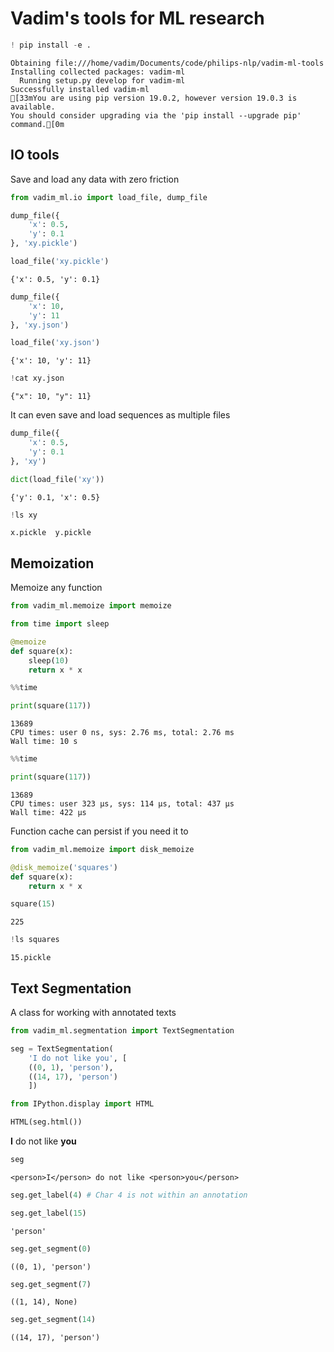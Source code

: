 
# Vadim's tools for ML research


```python
! pip install -e .
```

    Obtaining file:///home/vadim/Documents/code/philips-nlp/vadim-ml-tools
    Installing collected packages: vadim-ml
      Running setup.py develop for vadim-ml
    Successfully installed vadim-ml
    [33mYou are using pip version 19.0.2, however version 19.0.3 is available.
    You should consider upgrading via the 'pip install --upgrade pip' command.[0m


## IO tools

Save and load any data with zero friction


```python
from vadim_ml.io import load_file, dump_file
```


```python
dump_file({
    'x': 0.5,
    'y': 0.1
}, 'xy.pickle')
```


```python
load_file('xy.pickle')
```




    {'x': 0.5, 'y': 0.1}




```python
dump_file({
    'x': 10,
    'y': 11
}, 'xy.json')
```


```python
load_file('xy.json')
```




    {'x': 10, 'y': 11}




```python
!cat xy.json
```

    {"x": 10, "y": 11}

It can even save and load sequences as multiple files 


```python
dump_file({
    'x': 0.5,
    'y': 0.1
}, 'xy')
```


```python
dict(load_file('xy'))
```




    {'y': 0.1, 'x': 0.5}




```python
!ls xy
```

    x.pickle  y.pickle


## Memoization

Memoize any function


```python
from vadim_ml.memoize import memoize
```


```python
from time import sleep

@memoize
def square(x):
    sleep(10)
    return x * x
```


```python
%%time

print(square(117))
```

    13689
    CPU times: user 0 ns, sys: 2.76 ms, total: 2.76 ms
    Wall time: 10 s



```python
%%time

print(square(117))
```

    13689
    CPU times: user 323 µs, sys: 114 µs, total: 437 µs
    Wall time: 422 µs


Function cache can persist if you need it to


```python
from vadim_ml.memoize import disk_memoize
```


```python
@disk_memoize('squares')
def square(x):
    return x * x
```


```python
square(15)
```




    225




```python
!ls squares
```

    15.pickle


## Text Segmentation

A class for working with annotated texts


```python
from vadim_ml.segmentation import TextSegmentation
```


```python
seg = TextSegmentation(
    'I do not like you', [
    ((0, 1), 'person'), 
    ((14, 17), 'person')
    ])
```


```python
from IPython.display import HTML

HTML(seg.html())
```




<b title="person">I</b> do not like <b title="person">you</b>




```python
seg
```




    <person>I</person> do not like <person>you</person>




```python
seg.get_label(4) # Char 4 is not within an annotation
```


```python
seg.get_label(15)
```




    'person'




```python
seg.get_segment(0)
```




    ((0, 1), 'person')




```python
seg.get_segment(7)
```




    ((1, 14), None)




```python
seg.get_segment(14)
```




    ((14, 17), 'person')


